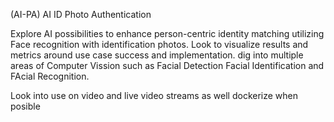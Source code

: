 	
(AI-PA)  AI ID Photo Authentication

Explore AI possibilities to enhance person-centric identity matching utilizing Face recognition with identification photos. Look to visualize results and metrics around use case success and implementation.
dig into multiple areas of Computer Vission such as Facial Detection Facial Identification and FAcial Recognition.

Look into use on video and live video streams as well 
dockerize when posible 

